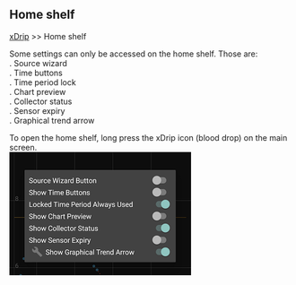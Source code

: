 ## Home shelf
[xDrip](../README.md) >> Home shelf  
  
Some settings can only be accessed on the home shelf.  Those are:  
. Source wizard  
. Time buttons  
. Time period lock  
. Chart preview  
. Collector status  
. Sensor expiry  
. Graphical trend arrow  

To open the home shelf, long press the xDrip icon (blood drop) on the main screen.  
![](./images/HomeShelf.png)  

  
